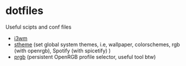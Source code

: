 # dotfiles
Useful scipts and conf files
- [i3wm](https://github.com/samu22cr/dotfiles/blob/main/.config/i3/config)
- [stheme](https://github.com/samu22cr/dotfiles/blob/main/.local/bin/stheme) (set global system themes, i.e, wallpaper, colorschemes, rgb (with openrgb), Spotify (with spicetify) )
- [prgb](https://github.com/samu22cr/dotfiles/blob/main/.local/bin/prgb) (persistent OpenRGB profile selector, useful tool btw)
